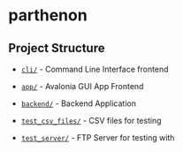 # parthenon

## Project Structure
- [`cli/`](./cli) - Command Line Interface frontend
- [`app/`](./app) - Avalonia GUI App Frontend
- [`backend/`](./backend) - Backend Application

- [`test_csv_files/`](./test_csv_files) - CSV files for testing
- [`test_server/`](./test_server) - FTP Server for testing with

